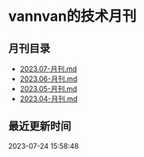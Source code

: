# vannvan的技术月刊 
## 月刊目录
- [2023.07-月刊.md](https://github.com/vannvan/knowledge-garden/tree/master/Iteration/%E6%8A%80%E6%9C%AF%E6%9C%88%E5%88%8A/2023.07-月刊.md)
- [2023.06-月刊.md](https://github.com/vannvan/knowledge-garden/tree/master/Iteration/%E6%8A%80%E6%9C%AF%E6%9C%88%E5%88%8A/2023.06-月刊.md)
- [2023.05-月刊.md](https://github.com/vannvan/knowledge-garden/tree/master/Iteration/%E6%8A%80%E6%9C%AF%E6%9C%88%E5%88%8A/2023.05-月刊.md)
- [2023.04-月刊.md](https://github.com/vannvan/knowledge-garden/tree/master/Iteration/%E6%8A%80%E6%9C%AF%E6%9C%88%E5%88%8A/2023.04-月刊.md)
## 最近更新时间 
 2023-07-24 15:58:48